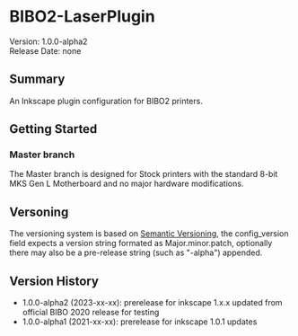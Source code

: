 # BIBO2-LaserPlugin
Version: 1.0.0-alpha2<br>
Release Date: none<br>

## Summary
An Inkscape plugin configuration for BIBO2 printers.

## Getting Started

### Master branch
The Master branch is designed for Stock printers with the standard 8-bit MKS Gen L Motherboard and no major hardware modifications.

## Versoning
The versioning system is based on [Semantic Versioning](https://semver.org/), the config_version field expects a version string formated as Major.minor.patch, optionally there may also be a pre-release string (such as "-alpha") appended.

## Version History
- 1.0.0-alpha2 (2023-xx-xx): prerelease for inkscape 1.x.x updated from official BIBO 2020 release for testing
- 1.0.0-alpha1 (2021-xx-xx): prerelease for inkscape 1.0.1 updates